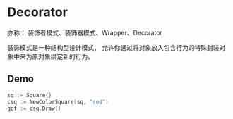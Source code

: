 # Decorator

亦称： 装饰者模式、装饰器模式、Wrapper、Decorator

装饰模式是一种结构型设计模式， 允许你通过将对象放入包含行为的特殊封装对象中来为原对象绑定新的行为。

## Demo

```go
sq := Square{}
csq := NewColorSquare(sq, "red")
got := csq.Draw()
```